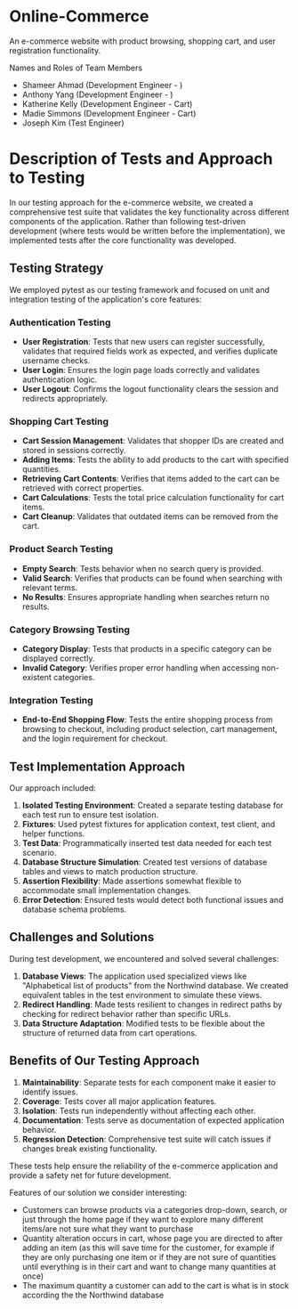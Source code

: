 # Online-Commerce
An e-commerce website with product browsing, shopping cart, and user registration functionality. 

Names and Roles of Team Members
- Shameer Ahmad (Development Engineer - )
- Anthony Yang (Development Engineer - )
- Katherine Kelly (Development Engineer - Cart)
- Madie Simmons (Development Engineer - Cart)
- Joseph Kim (Test Engineer)


# Description of Tests and Approach to Testing

In our testing approach for the e-commerce website, we created a comprehensive test suite that validates the key functionality across different components of the application. Rather than following test-driven development (where tests would be written before the implementation), we implemented tests after the core functionality was developed.

## Testing Strategy

We employed pytest as our testing framework and focused on unit and integration testing of the application's core features:

### Authentication Testing
- **User Registration**: Tests that new users can register successfully, validates that required fields work as expected, and verifies duplicate username checks.
- **User Login**: Ensures the login page loads correctly and validates authentication logic.
- **User Logout**: Confirms the logout functionality clears the session and redirects appropriately.

### Shopping Cart Testing
- **Cart Session Management**: Validates that shopper IDs are created and stored in sessions correctly.
- **Adding Items**: Tests the ability to add products to the cart with specified quantities.
- **Retrieving Cart Contents**: Verifies that items added to the cart can be retrieved with correct properties.
- **Cart Calculations**: Tests the total price calculation functionality for cart items.
- **Cart Cleanup**: Validates that outdated items can be removed from the cart.

### Product Search Testing
- **Empty Search**: Tests behavior when no search query is provided.
- **Valid Search**: Verifies that products can be found when searching with relevant terms.
- **No Results**: Ensures appropriate handling when searches return no results.

### Category Browsing Testing
- **Category Display**: Tests that products in a specific category can be displayed correctly.
- **Invalid Category**: Verifies proper error handling when accessing non-existent categories.

### Integration Testing
- **End-to-End Shopping Flow**: Tests the entire shopping process from browsing to checkout, including product selection, cart management, and the login requirement for checkout.

## Test Implementation Approach

Our approach included:

1. **Isolated Testing Environment**: Created a separate testing database for each test run to ensure test isolation.
2. **Fixtures**: Used pytest fixtures for application context, test client, and helper functions.
3. **Test Data**: Programmatically inserted test data needed for each test scenario.
4. **Database Structure Simulation**: Created test versions of database tables and views to match production structure.
5. **Assertion Flexibility**: Made assertions somewhat flexible to accommodate small implementation changes.
6. **Error Detection**: Ensured tests would detect both functional issues and database schema problems.

## Challenges and Solutions

During test development, we encountered and solved several challenges:

1. **Database Views**: The application used specialized views like "Alphabetical list of products" from the Northwind database. We created equivalent tables in the test environment to simulate these views.
2. **Redirect Handling**: Made tests resilient to changes in redirect paths by checking for redirect behavior rather than specific URLs.
3. **Data Structure Adaptation**: Modified tests to be flexible about the structure of returned data from cart operations.

## Benefits of Our Testing Approach

1. **Maintainability**: Separate tests for each component make it easier to identify issues.
2. **Coverage**: Tests cover all major application features.
3. **Isolation**: Tests run independently without affecting each other.
4. **Documentation**: Tests serve as documentation of expected application behavior.
5. **Regression Detection**: Comprehensive test suite will catch issues if changes break existing functionality.

These tests help ensure the reliability of the e-commerce application and provide a safety net for future development.

Features of our solution we consider interesting:
- Customers can browse products via a categories drop-down, search, or just through the home page if they want to explore many different items/are not sure what they want to purchase
- Quantity alteration occurs in cart, whose page you are directed to after adding an item (as this will save time for the customer, for example if they are only purchasing one item or if they are not sure of quantities until everything is in their cart and want to change many quantities at once)
- The maximum quantity a customer can add to the cart is what is in stock according the the Northwind database 

